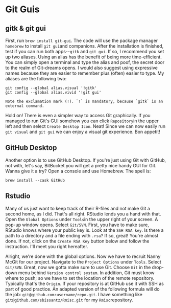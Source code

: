 
# Git Guis

## gitk & git gui

First, run `brew install git-gui`. The code will use the package manager
`homebrew` to install `git gui`and companions. After the installation is
finished, test if you can run both apps--`gitk` and `git gui`. If so, I
recommend you set up two aliases. Using an alias has the benefit of being more
time-efficient. You can simply open a terminal and type the alias and poof, the
secret door to the realm of Git-dreams opens. I would also suggest using
expressive names because they are easier to remember plus (often) easier to
type. My aliases are the following two:

```
git config --global alias.visual '!gitk'
git config --global alias.vivid '!git gui'
```

    Note the exclamation mark (!). `!` is mandatory, because `gitk` is an external command. 

Hold on! There is even a simpler way to access Git graphically. If you managed
to run Git's GUI somehow you can click `Repository`in the upper left and then
select `Create Desktop Icon`. Neat! Since we can now easily run `git visual`
and `git gui` we can enjoy a visual git experience. Bon appetit!

## GitHub Desktop 

Another option is to use GitHub Desktop. If you're just using Git with GitHub,
not with, let's say, BitBucket you will get a pretty nice handy GUI for Git.
Wanna give it a try? Open a console and use Homebrew. The spell is:

```
brew install --cask GitHub
```

## Rstudio

Many of us just want to keep track of their R-files and not make Git a second
home, as I did. That's all right. RStudio lends you a hand with that. Open the
`Global Options` under `Tools`in the upper right of your screen. A pop-up
window opens. Select `Git/SVN`. First, you have to make sure, RStudio knows
where your public key is. Look at the `SSH RSA key`. Is there a path to a
directory and a file ending with `.rsa`? If so, great! You're almost done. If
not, click on the `Create RSA Key` button below and follow the instruction.
I'll meet you right hereafter.

Alright, we're done with the global options. Now we have to recruit Nanny McGit
for our project. Navigate to the `Project Options` under `Tools`. Select
`Git/SVN`. Great, now we gotta make sure to use Git. Choose `Git` in the
drop-down menu behind `Version control system`. In addition, Git must know
where to push; so we have to set the location of the remote repository.
Typically that's the `Origin`. If your repository is at GitHub use it with SSH
as part of good practice. An adapted version of the following formula will do
the job: `git@github.com:username/repo.git`. I have something like
`git@github.com/sbissantz/Rmisc.git` for my `Rmisc`repository.

